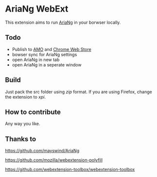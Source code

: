 # AriaNg WebExt

This extension aims to run [AriaNg](https://github.com/mayswind/AriaNg) in your borwser locally.

## Todo

* Publish to [AMO](https://addons.mozilla.org/) and [Chrome Web Store](https://chrome.google.com/webstore/)
* bowser sync for AriaNg settings
* open AriaNg in new tab
* open AriaNg in a seperate window

## Build

Just pack the src folder using *zip* format. If you are using Firefox, change the extension to *xpi*.

## How to contribute

Any way you like.

## Thanks to

https://github.com/mayswind/AriaNg

https://github.com/mozilla/webextension-polyfill

https://github.com/webextension-toolbox/webextension-toolbox
